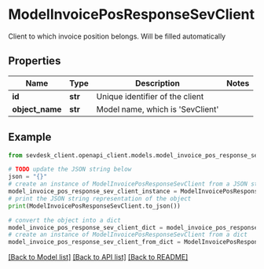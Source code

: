 # ModelInvoicePosResponseSevClient

Client to which invoice position belongs. Will be filled automatically

## Properties

Name | Type | Description | Notes
------------ | ------------- | ------------- | -------------
**id** | **str** | Unique identifier of the client | 
**object_name** | **str** | Model name, which is &#39;SevClient&#39; | 

## Example

```python
from sevdesk_client.openapi_client.models.model_invoice_pos_response_sev_client import ModelInvoicePosResponseSevClient

# TODO update the JSON string below
json = "{}"
# create an instance of ModelInvoicePosResponseSevClient from a JSON string
model_invoice_pos_response_sev_client_instance = ModelInvoicePosResponseSevClient.from_json(json)
# print the JSON string representation of the object
print(ModelInvoicePosResponseSevClient.to_json())

# convert the object into a dict
model_invoice_pos_response_sev_client_dict = model_invoice_pos_response_sev_client_instance.to_dict()
# create an instance of ModelInvoicePosResponseSevClient from a dict
model_invoice_pos_response_sev_client_from_dict = ModelInvoicePosResponseSevClient.from_dict(model_invoice_pos_response_sev_client_dict)
```
[[Back to Model list]](../README.md#documentation-for-models) [[Back to API list]](../README.md#documentation-for-api-endpoints) [[Back to README]](../README.md)


